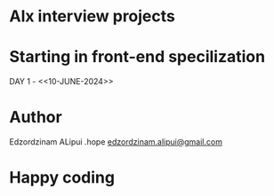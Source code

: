 # Alx interview projects
# Starting in front-end specilization
DAY 1 - <<10-JUNE-2024>>
# Author
Edzordzinam ALipui .hope <edzordzinam.alipui@gmail.com>
# Happy coding
